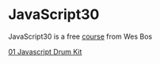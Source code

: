 # JavaScript30 

JavaScript30 is a free [course](https://javascript30.com/) from Wes Bos

[01 Javascript Drum Kit](01-JavaScript-Drum-Kit)

